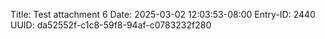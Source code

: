 Title: Test attachment 6
Date: 2025-03-02 12:03:53-08:00
Entry-ID: 2440
UUID: da52552f-c1c8-59f8-94af-c0783232f280


